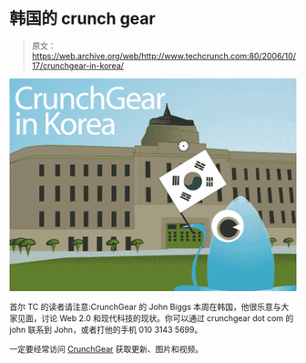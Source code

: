 # 韩国的 crunch gear 

> 原文：<https://web.archive.org/web/http://www.techcrunch.com:80/2006/10/17/crunchgear-in-korea/>

![](img/6a26bd5f194a0504c2a42eaa2452de31.png)

首尔 TC 的读者请注意:CrunchGear 的 John Biggs 本周在韩国，他很乐意与大家见面，讨论 Web 2.0 和现代科技的现状。你可以通过 crunchgear dot com 的 john 联系到 John，或者打他的手机 010 3143 5699。

一定要经常访问 [CrunchGear](https://web.archive.org/web/20160319002453/http://crunchgear.com/category/crunchgear%20in%20korea) 获取更新、图片和视频。